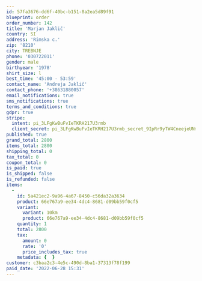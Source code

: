 ```yaml
---
id: 57fa3676-dd6f-40bc-b151-8a2ea5d89f91
blueprint: order
order_number: 142
title: 'Marjan Jaklič'
country: SI
address: 'Rimska c.'
zip: '8210'
city: TREBNJE
phone: '030722011'
gender: male
birthyear: '1978'
shirt_size: l
best_time: '45:00 - 53:59'
contact_name: 'Andreja Jaklič'
contact_phone: '+38631880057'
email_notifications: true
sms_notifications: true
terms_and_conditions: true
gdpr: true
stripe:
  intent: pi_3LFgKwBuFvIeTKRH217U3rmb
  client_secret: pi_3LFgKwBuFvIeTKRH217U3rmb_secret_9IpRr9yTW4CneejeUNmOGZRvD
published: true
grand_total: 2800
items_total: 2800
shipping_total: 0
tax_total: 0
coupon_total: 0
is_paid: true
is_shipped: false
is_refunded: false
items:
  -
    id: 5a421ec2-9a96-4a67-8450-c56da32a3634
    product: 66e767a9-ee34-4dc4-8681-d09bb59f0cf5
    variant:
      variant: 10km
      product: 66e767a9-ee34-4dc4-8681-d09bb59f0cf5
    quantity: 1
    total: 2800
    tax:
      amount: 0
      rate: '0'
      price_includes_tax: true
    metadata: {  }
customer: c3baa2c3-4e5c-490d-8ba1-37313f78f199
paid_date: '2022-06-28 15:31'
---
```

